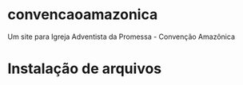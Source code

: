 # convencaoamazonica
Um site para Igreja Adventista da Promessa - Convenção Amazônica

# Instalação de arquivos
